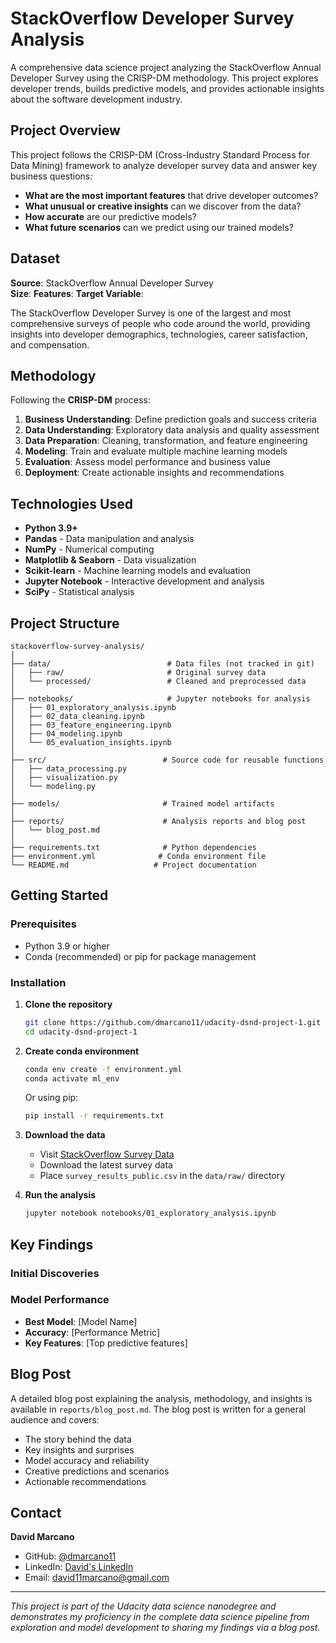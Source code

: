 # StackOverflow Developer Survey Analysis

A comprehensive data science project analyzing the StackOverflow Annual Developer Survey using the CRISP-DM methodology. This project explores developer trends, builds predictive models, and provides actionable insights about the software development industry.

## Project Overview

This project follows the CRISP-DM (Cross-Industry Standard Process for Data Mining) framework to analyze developer survey data and answer key business questions:

- **What are the most important features** that drive developer outcomes?
- **What unusual or creative insights** can we discover from the data?
- **How accurate** are our predictive models?
- **What future scenarios** can we predict using our trained models?

## Dataset

**Source**: StackOverflow Annual Developer Survey  
**Size**: 
**Features**: 
**Target Variable**: 

The StackOverflow Developer Survey is one of the largest and most comprehensive surveys of people who code around the world, providing insights into developer demographics, technologies, career satisfaction, and compensation.

## Methodology

Following the **CRISP-DM** process:

1. **Business Understanding**: Define prediction goals and success criteria
2. **Data Understanding**: Exploratory data analysis and quality assessment
3. **Data Preparation**: Cleaning, transformation, and feature engineering
4. **Modeling**: Train and evaluate multiple machine learning models
5. **Evaluation**: Assess model performance and business value
6. **Deployment**: Create actionable insights and recommendations

## Technologies Used

- **Python 3.9+**
- **Pandas** - Data manipulation and analysis
- **NumPy** - Numerical computing
- **Matplotlib & Seaborn** - Data visualization
- **Scikit-learn** - Machine learning models and evaluation
- **Jupyter Notebook** - Interactive development and analysis
- **SciPy** - Statistical analysis

## Project Structure

```
stackoverflow-survey-analysis/
│
├── data/                          # Data files (not tracked in git)
│   ├── raw/                       # Original survey data
│   └── processed/                 # Cleaned and preprocessed data
│
├── notebooks/                     # Jupyter notebooks for analysis
│   ├── 01_exploratory_analysis.ipynb
│   ├── 02_data_cleaning.ipynb
│   ├── 03_feature_engineering.ipynb
│   ├── 04_modeling.ipynb
│   └── 05_evaluation_insights.ipynb
│
├── src/                          # Source code for reusable functions
│   ├── data_processing.py
│   ├── visualization.py
│   └── modeling.py
│
├── models/                       # Trained model artifacts
│
├── reports/                      # Analysis reports and blog post
│   └── blog_post.md
│
├── requirements.txt              # Python dependencies
├── environment.yml              # Conda environment file
└── README.md                   # Project documentation
```

## Getting Started

### Prerequisites

- Python 3.9 or higher
- Conda (recommended) or pip for package management

### Installation

1. **Clone the repository**
   ```bash
   git clone https://github.com/dmarcano11/udacity-dsnd-project-1.git
   cd udacity-dsnd-project-1
   ```

2. **Create conda environment**
   ```bash
   conda env create -f environment.yml
   conda activate ml_env
   ```

   Or using pip:
   ```bash
   pip install -r requirements.txt
   ```

3. **Download the data**
   - Visit [StackOverflow Survey Data](https://insights.stackoverflow.com/survey)
   - Download the latest survey data
   - Place `survey_results_public.csv` in the `data/raw/` directory

4. **Run the analysis**
   ```bash
   jupyter notebook notebooks/01_exploratory_analysis.ipynb
   ```

## Key Findings

### Initial Discoveries

### Model Performance
- **Best Model**: [Model Name]
- **Accuracy**: [Performance Metric]
- **Key Features**: [Top predictive features]

## Blog Post

A detailed blog post explaining the analysis, methodology, and insights is available in `reports/blog_post.md`. The blog post is written for a general audience and covers:

- The story behind the data
- Key insights and surprises
- Model accuracy and reliability
- Creative predictions and scenarios
- Actionable recommendations


## Contact

**David Marcano**
- GitHub: [@dmarcano11](https://github.com/dmarcano11)
- LinkedIn: [David's LinkedIn](https://linkedin.com/in/dmarcano)
- Email: david11marcano@gmail.com

---

*This project is part of the Udacity data science nanodegree and demonstrates my proficiency in the complete data science pipeline from exploration and model development to sharing my findings via a blog post.*
